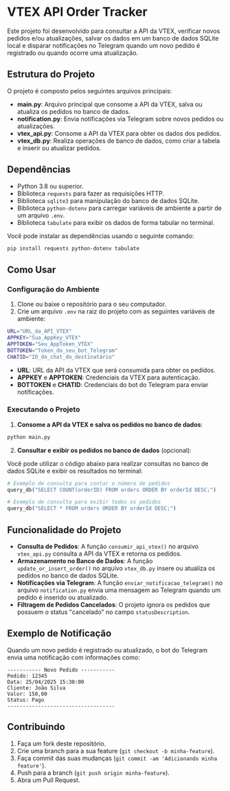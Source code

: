 
# VTEX API Order Tracker

Este projeto foi desenvolvido para consultar a API da VTEX, verificar novos pedidos e/ou atualizações, salvar os dados em um banco de dados SQLite local e disparar notificações no Telegram quando um novo pedido é registrado ou quando ocorre uma atualização.

## Estrutura do Projeto

O projeto é composto pelos seguintes arquivos principais:

- **main.py**: Arquivo principal que consome a API da VTEX, salva ou atualiza os pedidos no banco de dados.
- **notification.py**: Envia notificações via Telegram sobre novos pedidos ou atualizações.
- **vtex_api.py**: Consome a API da VTEX para obter os dados dos pedidos.
- **vtex_db.py**: Realiza operações de banco de dados, como criar a tabela e inserir ou atualizar pedidos.

## Dependências

- Python 3.8 ou superior.
- Biblioteca `requests` para fazer as requisições HTTP.
- Biblioteca `sqlite3` para manipulação do banco de dados SQLite.
- Biblioteca `python-dotenv` para carregar variáveis de ambiente a partir de um arquivo `.env`.
- Biblioteca `tabulate` para exibir os dados de forma tabular no terminal.

Você pode instalar as dependências usando o seguinte comando:

```bash
pip install requests python-dotenv tabulate
```

## Como Usar

### Configuração do Ambiente

1. Clone ou baixe o repositório para o seu computador.
2. Crie um arquivo `.env` na raiz do projeto com as seguintes variáveis de ambiente:

```bash
URL="URL_da_API_VTEX"
APPKEY="Sua_AppKey_VTEX"
APPTOKEN="Seu_AppToken_VTEX"
BOTTOKEN="Token_do_seu_bot_Telegram"
CHATID="ID_do_chat_do_destinatário"
```

- **URL**: URL da API da VTEX que será consumida para obter os pedidos.
- **APPKEY** e **APPTOKEN**: Credenciais da VTEX para autenticação.
- **BOTTOKEN** e **CHATID**: Credenciais do bot do Telegram para enviar notificações.

### Executando o Projeto

1. **Consome a API da VTEX e salva os pedidos no banco de dados**:

```bash
python main.py
```

2. **Consultar e exibir os pedidos no banco de dados** (opcional):

Você pode utilizar o código abaixo para realizar consultas no banco de dados SQLite e exibir os resultados no terminal:

```python
# Exemplo de consulta para contar o número de pedidos
query_db("SELECT COUNT(orderID) FROM orders ORDER BY orderId DESC;")

# Exemplo de consulta para exibir todos os pedidos
query_db("SELECT * FROM orders ORDER BY orderId DESC;")
```

## Funcionalidade do Projeto

- **Consulta de Pedidos**: A função `consumir_api_vtex()` no arquivo `vtex_api.py` consulta a API da VTEX e retorna os pedidos.
- **Armazenamento no Banco de Dados**: A função `update_or_insert_order()` no arquivo `vtex_db.py` insere ou atualiza os pedidos no banco de dados SQLite.
- **Notificações via Telegram**: A função `enviar_notificacao_telegram()` no arquivo `notification.py` envia uma mensagem ao Telegram quando um pedido é inserido ou atualizado.
- **Filtragem de Pedidos Cancelados**: O projeto ignora os pedidos que possuem o status "cancelado" no campo `statusDescription`.

## Exemplo de Notificação

Quando um novo pedido é registrado ou atualizado, o bot do Telegram envia uma notificação com informações como:

```
----------- Novo Pedido -----------
Pedido: 12345
Data: 25/04/2025 15:30:00
Cliente: João Silva
Valor: 150,00
Status: Pago
-----------------------------------
```

## Contribuindo

1. Faça um fork deste repositório.
2. Crie uma branch para a sua feature (`git checkout -b minha-feature`).
3. Faça commit das suas mudanças (`git commit -am 'Adicionando minha feature'`).
4. Push para a branch (`git push origin minha-feature`).
5. Abra um Pull Request.